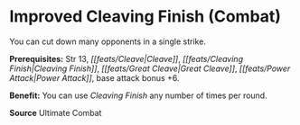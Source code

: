 ﻿---
cssclass: [feats]

---
# Improved Cleaving Finish (Combat)

You can cut down many opponents in a single strike.

**Prerequisites:** Str 13, _[[feats/Cleave|Cleave]]_, _[[feats/Cleaving Finish|Cleaving Finish]]_, _[[feats/Great Cleave|Great Cleave]]_, _[[feats/Power Attack|Power Attack]]_, base attack bonus +6.

**Benefit:** You can use _Cleaving Finish_ any number of times per round.

**Source** Ultimate Combat